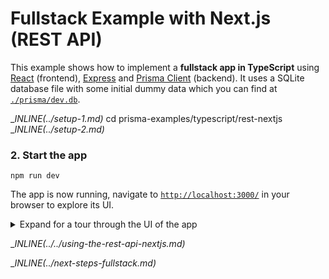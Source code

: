# Fullstack Example with Next.js (REST API)

This example shows how to implement a **fullstack app in TypeScript** using [React](https://reactjs.org/) (frontend), [Express](https://expressjs.com/) and [Prisma Client](https://github.com/prisma/prisma2/blob/master/docs/prisma-client-js/api.md) (backend). It uses a SQLite database file with some initial dummy data which you can find at [`./prisma/dev.db`](./prisma/dev.db).

__INLINE(../_setup-1.md)__
cd prisma-examples/typescript/rest-nextjs
__INLINE(../_setup-2.md)__

### 2. Start the app

```
npm run dev
```

The app is now running, navigate to [`http://localhost:3000/`](http://localhost:3000/) in your browser to explore its UI.

<details><summary>Expand for a tour through the UI of the app</summary>

<br />

**Blog** (located in [`./pages/index.ts`](./pages/index.ts)

![](https://imgur.com/eepbOUO.png)

**Signup** (located in [`./pages/signup.ts`](./pages/signup.ts))

![](https://imgur.com/iE6OaBI.png)

**Create post (draft)** (located in [`./pages/create.ts`](./pages/create.ts))

![](https://imgur.com/olCWRNv.png)

**Drafts** (located in [`./pages/drafts.ts`](./pages/drafts.ts))

![](https://imgur.com/PSMzhcd.png)

**View post** (located in [`./pages/p/[id].ts`](./pages/p/[id].ts)) (delete or publish here)

![](https://imgur.com/zS1B11O.png)

</details>

__INLINE(../../_using-the-rest-api-nextjs.md)__

__INLINE(../_next-steps-fullstack.md)__